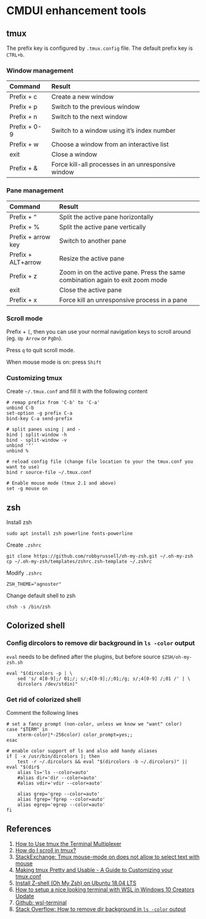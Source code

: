 # CMDUI enhancement tools

## tmux

The prefix key is configured by `.tmux.config` file. The default prefix key is `CTRL+b`.

### Window management

| Command | Result |
| :--- | :--- |
| Prefix + c | Create a new window |
| Prefix + p | Switch to the previous window |
| Prefix + n | Switch to the next window |
| Prefix + 0-9 | Switch to a window using it’s index number |
| Prefix + w | Choose a window from an interactive list |
| exit | Close a window |
| Prefix + & | Force kill-all processes in an unresponsive window |

### Pane management

| Command | Result |
| :--- | :--- |
| Prefix + “ | Split the active pane horizontally |
| Prefix + % | Split the active pane vertically |
| Prefix + arrow key | Switch to another pane |
| Prefix + ALT+arrow | Resize the active pane |
| Prefix + z | Zoom in on the active pane. Press the same combination again to exit zoom mode |
| exit | Close the active pane |
| Prefix + x | Force kill an unresponsive process in a pane |

### Scroll mode

Prefix + `[`, then you can use your normal navigation keys to scroll around \(eg. `Up Arrow` or `PgDn`\).

Press `q` to quit scroll mode.

When mouse mode is on: press `Shift`

### Customizing tmux

Create `~/.tmux.conf` and fill it with the following content

```text
# remap prefix from 'C-b' to 'C-a'
unbind C-b
set-option -g prefix C-a
bind-key C-a send-prefix

# split panes using | and -
bind | split-window -h
bind - split-window -v
unbind '"'
unbind %

# reload config file (change file location to your the tmux.conf you want to use)
bind r source-file ~/.tmux.conf

# Enable mouse mode (tmux 2.1 and above)
set -g mouse on
```

## zsh

Install zsh

```text
sudo apt install zsh powerline fonts-powerline
```

Create `.zshrc`

```text
git clone https://github.com/robbyrussell/oh-my-zsh.git ~/.oh-my-zsh
cp ~/.oh-my-zsh/templates/zshrc.zsh-template ~/.zshrc
```

Modify `.zshrc`

```text
ZSH_THEME="agnoster"
```

Change default shell to zsh

```text
chsh -s /bin/zsh
```

## Colorized shell

### Config dircolors to remove dir background in `ls -color` output

`eval` needs to be defined after the plugins, but before source `$ZSH/oh-my-zsh.sh`

```text
eval "$(dircolors -p | \
    sed 's/ 4[0-9];/ 01;/; s/;4[0-9];/;01;/g; s/;4[0-9] /;01 /' | \
    dircolors /dev/stdin)"
```

### Get rid of colorized shell

Comment the following lines

```text
# set a fancy prompt (non-color, unless we know we "want" color)
case "$TERM" in
    xterm-color|*-256color) color_prompt=yes;;
esac

# enable color support of ls and also add handy aliases
if [ -x /usr/bin/dircolors ]; then
    test -r ~/.dircolors && eval "$(dircolors -b ~/.dircolors)" || eval "$(dir$
    alias ls='ls --color=auto'
    #alias dir='dir --color=auto'
    #alias vdir='vdir --color=auto'

    alias grep='grep --color=auto'
    alias fgrep='fgrep --color=auto'
    alias egrep='egrep --color=auto'
fi
```

## References

1. [How to Use tmux the Terminal Multiplexer](https://www.linode.com/docs/networking/ssh/persistent-terminal-sessions-with-tmux/)
2. [How do I scroll in tmux?](https://superuser.com/questions/209437/how-do-i-scroll-in-tmux/209608)
3. [StackExchange: Tmux mouse-mode on does not allow to select text with mouse](https://unix.stackexchange.com/questions/332419/tmux-mouse-mode-on-does-not-allow-to-select-text-with-mouse)
4. [Making tmux Pretty and Usable - A Guide to Customizing your tmux.conf](https://www.hamvocke.com/blog/a-guide-to-customizing-your-tmux-conf/)
5. [Install Z-shell \(Oh My Zsh\) on Ubuntu 18.04 LTS](https://dev.to/mskian/install-z-shell-oh-my-zsh-on-ubuntu-1804-lts-4cm4)
6. [How to setup a nice looking terminal with WSL in Windows 10 Creators Update](https://medium.com/@Andreas_cmj/how-to-setup-a-nice-looking-terminal-with-wsl-in-windows-10-creators-update-2b468ed7c326)
7. [Github: wsl-terminal](https://github.com/goreliu/wsl-terminal)
8. [Stack Overflow: How to remove dir background in `ls -color` output](https://stackoverflow.com/questions/40574819/how-to-remove-dir-background-in-ls-color-output)

